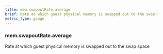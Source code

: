 ```yaml
---
title: mem.swapoutRate.average
brief: Rate at which guest physical memory is swapped out to the swap space
metric_type: gauge
---
```

### mem.swapoutRate.average

Rate at which guest physical memory is swapped out to the swap space